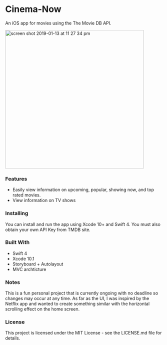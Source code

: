 # Cinema-Now
An iOS app for movies using the The Movie DB API. 

<img width="443" alt="screen shot 2019-01-13 at 11 27 34 pm" src="https://user-images.githubusercontent.com/9616943/51100688-04820180-178c-11e9-9b6a-f5bdd5edc767.png">

### Features 
* Easily view information on upcoming, popular, showing now, and top rated movies. 
* View information on TV shows

### Installing
You can install and run the app using Xcode 10+ and Swift 4. You must also obtain your own API Key from TMDB site. 

### Built With
* Swift 4
* Xcode 10.1
* Storyboard + Autolayout
* MVC archticture 

### Notes
This is a fun personal project that is currently ongoing with no deadline so changes may occur at any time. As far as the UI, I was inspired by the Netflix app and wanted to create something similar with the horizontal scrolling effect on the home screen.

### License
This project is licensed under the MIT License - see the LICENSE.md file for details. 
